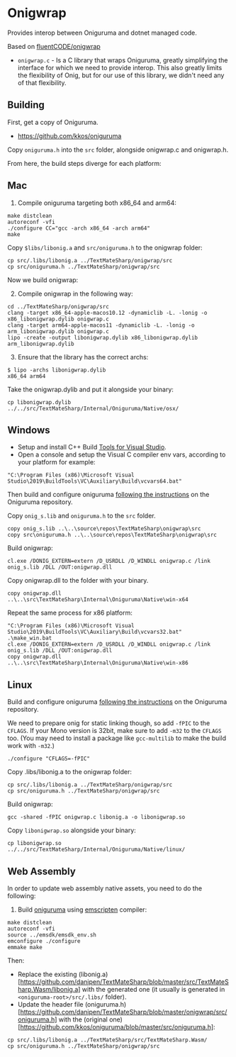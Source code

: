# Onigwrap

Provides interop between Oniguruma and dotnet managed code.

Based on [fluentCODE/onigwrap](https://github.com/fluentCODE/onigwrap)

* `onigwrap.c` - Is a C library that wraps Oniguruma, greatly simplifying the interface for which we need to provide interop. This also greatly limits the flexibility of Onig, but for our use of this library, we didn't need any of that flexibility.
## Building

First, get a copy of Oniguruma.

* https://github.com/kkos/oniguruma

Copy `oniguruma.h` into the `src` folder, alongside onigwrap.c and onigwrap.h.

From here, the build steps diverge for each platform:

Mac
---

1. Compile oniguruma targeting both x86_64 and arm64:
```
make distclean
autoreconf -vfi
./configure CC="gcc -arch x86_64 -arch arm64"
make 
```
Copy `$libs/libonig.a` and `src/oniguruma.h` to the onigwrap folder:
```
cp src/.libs/libonig.a ../TextMateSharp/onigwrap/src
cp src/oniguruma.h ../TextMateSharp/onigwrap/src
```

Now we build onigwrap:

2. Compile onigwrap in the following way:

```
cd ../TextMateSharp/onigwrap/src
clang -target x86_64-apple-macos10.12 -dynamiclib -L. -lonig -o x86_libonigwrap.dylib onigwrap.c
clang -target arm64-apple-macos11 -dynamiclib -L. -lonig -o arm_libonigwrap.dylib onigwrap.c 
lipo -create -output libonigwrap.dylib x86_libonigwrap.dylib arm_libonigwrap.dylib
```
3. Ensure that the library has the correct archs:
```
$ lipo -archs libonigwrap.dylib
x86_64 arm64
```

Take the onigwrap.dylib and put it alongside your binary:
```
cp libonigwrap.dylib ../../src/TextMateSharp/Internal/Oniguruma/Native/osx/
```

Windows
-------
* Setup and install C++ Build [Tools for Visual Studio](https://visualstudio.microsoft.com/es/thank-you-downloading-visual-studio/?sku=BuildTools&rel=16).
* Open a console and setup the Visual C compiler env vars, according to your platform for example:

`"C:\Program Files (x86)\Microsoft Visual Studio\2019\BuildTools\VC\Auxiliary\Build\vcvars64.bat"`

Then build and configure oniguruma [following the instructions](https://github.com/kkos/oniguruma#case-3-windows-6432bit-platform-visual-studio) on the Oniguruma repository.

Copy `onig_s.lib` and `oniguruma.h` to the `src` folder.
```
copy onig_s.lib ..\..\source\repos\TextMateSharp\onigwrap\src
copy src\oniguruma.h ..\..\source\repos\TextMateSharp\onigwrap\src
```

Build onigwrap:

`cl.exe /DONIG_EXTERN=extern /D_USRDLL /D_WINDLL onigwrap.c /link onig_s.lib /DLL /OUT:onigwrap.dll`

Copy onigwrap.dll to the folder with your binary.
```
copy onigwrap.dll ..\..\src\TextMateSharp\Internal\Oniguruma\Native\win-x64
```

Repeat the same process for x86 platform:
```
"C:\Program Files (x86)\Microsoft Visual Studio\2019\BuildTools\VC\Auxiliary\Build\vcvars32.bat"
.\make_win.bat
cl.exe /DONIG_EXTERN=extern /D_USRDLL /D_WINDLL onigwrap.c /link onig_s.lib /DLL /OUT:onigwrap.dll
copy onigwrap.dll ..\..\src\TextMateSharp\Internal\Oniguruma\Native\win-x86
```

Linux
-----

Build and configure oniguruma [following the instructions](https://github.com/kkos/oniguruma#case-2-manual-compilation-on-linux-unix-and-cygwin-platform) on the Oniguruma repository.

We need to prepare onig for static linking though, so add `-fPIC` to the `CFLAGS`. If your Mono version is 32bit, make sure to add `-m32` to the `CFLAGS` too. (You may need to install a package like `gcc-multilib` to make the build work with `-m32`.)

```
./configure "CFLAGS=-fPIC"
```

Copy .libs/libonig.a to the onigwrap folder:
```
cp src/.libs/libonig.a ../TextMateSharp/onigwrap/src
cp src/oniguruma.h ../TextMateSharp/onigwrap/src
```

Build onigwrap:

```
gcc -shared -fPIC onigwrap.c libonig.a -o libonigwrap.so
```

Copy `libonigwrap.so` alongside your binary:
```
cp libonigwrap.so ../../src/TextMateSharp/Internal/Oniguruma/Native/linux/
```

Web Assembly
-----

In order to update web assembly native assets, you need to do the following:

1. Build [oniguruma](https://github.com/kkos/oniguruma) using [emscripten](https://emscripten.org/) compiler:

```
make distclean
autoreconf -vfi
source ../emsdk/emsdk_env.sh
emconfigure ./configure
emmake make
```

Then:
- Replace the existing (libonig.a)[https://github.com/danipen/TextMateSharp/blob/master/src/TextMateSharp.Wasm/libonig.a] with the generated one (it usually is generated in `<oniguruma-root>/src/.libs/` folder).
- Update the header file (oniguruma.h)[https://github.com/danipen/TextMateSharp/blob/master/onigwrap/src/oniguruma.h] with the (original one)[https://github.com/kkos/oniguruma/blob/master/src/oniguruma.h]:

```
cp src/.libs/libonig.a ../TextMateSharp/src/TextMateSharp.Wasm/
cp src/oniguruma.h ../TextMateSharp/onigwrap/src
```
